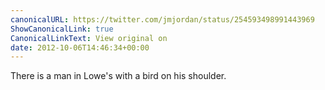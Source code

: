 ```yaml
---
canonicalURL: https://twitter.com/jmjordan/status/254593498991443969
ShowCanonicalLink: true
CanonicalLinkText: View original on
date: 2012-10-06T14:46:34+00:00
---
```

There is a man in Lowe's with a bird on his shoulder.